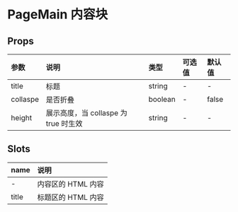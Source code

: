 # PageMain 内容块

## Props

| 参数     | 说明                                 | 类型    | 可选值 | 默认值 |
| :------- | :----------------------------------- | :------ | :----- | :----- |
| title    | 标题                                 | string  | -      | -      |
| collaspe | 是否折叠                             | boolean | -      | false  |
| height   | 展示高度，当 collaspe 为 true 时生效 | string  | -      | -      |

## Slots

| name  | 说明               |
| :---- | :----------------- |
| -     | 内容区的 HTML 内容 |
| title | 标题区的 HTML 内容 |